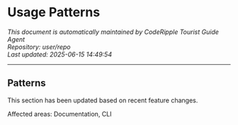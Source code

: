 # Usage Patterns

*This document is automatically maintained by CodeRipple Tourist Guide Agent*  
*Repository: user/repo*  
*Last updated: 2025-06-15 14:49:54*

---

## Patterns
This section has been updated based on recent feature changes.

Affected areas: Documentation, CLI